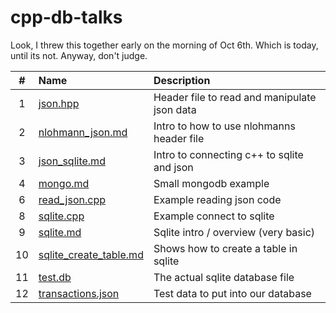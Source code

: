 # cpp-db-talks


Look, I threw this together early on the morning of Oct 6th. Which is today, until its not. Anyway, don't judge.

|   #   | Name                                             | Description                                  |
| :---: | :----------------------------------------------- | :------------------------------------------- |
|   1   | [json.hpp](json.hpp)                             | Header file to read and manipulate json data |
|   2   | [nlohmann_json.md](json.md)                      | Intro to how to use nlohmanns header file    |
|   3   | [json_sqlite.md](json_sqlite.md)                 | Intro to connecting c++ to sqlite and json   |
|   4   | [mongo.md](mongo.md)                             | Small mongodb example                        |
|   6   | [read_json.cpp](read_json.cpp)                   | Example reading json code                    |
|   8   | [sqlite.cpp](sqlite.cpp)                         | Example connect to sqlite                    |
|   9   | [sqlite.md](sqlite.md)                           | Sqlite intro / overview (very basic)         |
|  10   | [sqlite_create_table.md](sqlite_create_table.md) | Shows how to create a table in sqlite        |
|  11   | [test.db](test.db)                               | The actual sqlite database file              |
|  12   | [transactions.json](transactions.json)           | Test data to put into our database           |

